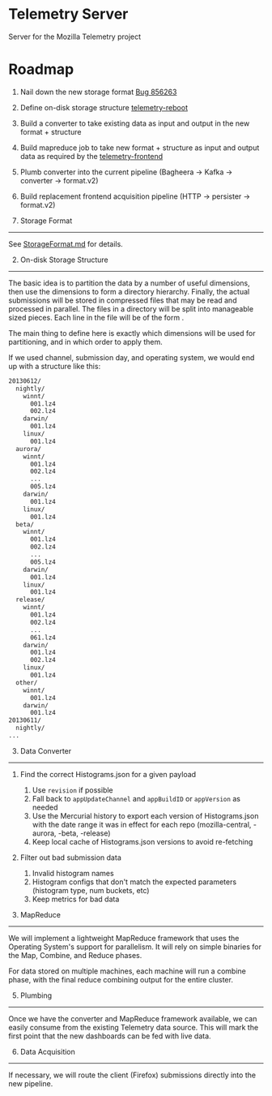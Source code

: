 Telemetry Server
================

Server for the Mozilla Telemetry project

Roadmap
=======

1. Nail down the new storage format [Bug 856263](https://bugzilla.mozilla.org/show_bug.cgi?id=856263)
2. Define on-disk storage structure [telemetry-reboot](https://etherpad.mozilla.org/telemetry-reboot)
3. Build a converter to take existing data as input and output in the new format + structure
4. Build mapreduce job to take new format + structure as input and output data as required by the [telemetry-frontend](https://github.com/tarasglek/telemetry-frontend)
5. Plumb converter into the current pipeline (Bagheera -> Kafka -> converter -> format.v2)
6. Build replacement frontend acquisition pipeline (HTTP -> persister -> format.v2)


1. Storage Format
-----------------

See [StorageFormat.md](StorageFormat.md) for details.


2. On-disk Storage Structure
----------------------------

The basic idea is to partition the data by a number of useful dimensions, then use the dimensions to form a directory hierarchy. Finally, the actual submissions will be stored in compressed files that may be read and processed in parallel. The files in a directory will be split into manageable sized pieces. Each line in the file will be of the form <uuid><tab><json>.

The main thing to define here is exactly which dimensions will be used for partitioning, and in which order to apply them.

If we used channel, submission day, and operating system, we would end up with a structure like this:
```bash
20130612/
  nightly/
    winnt/
      001.lz4
      002.lz4
    darwin/
      001.lz4
    linux/
      001.lz4
  aurora/
    winnt/
      001.lz4
      002.lz4
      ...
      005.lz4
    darwin/
      001.lz4
    linux/
      001.lz4
  beta/
    winnt/
      001.lz4
      002.lz4
      ...
      005.lz4
    darwin/
      001.lz4
    linux/
      001.lz4
  release/
    winnt/
      001.lz4
      002.lz4
      ...
      061.lz4
    darwin/
      001.lz4
      002.lz4
    linux/
      001.lz4
  other/
    winnt/
      001.lz4
    darwin/
      001.lz4
20130611/
  nightly/
...
```


3. Data Converter
-----------------

1. Find the correct Histograms.json for a given payload
    1. Use `revision` if possible
    2. Fall back to `appUpdateChannel` and `appBuildID` or `appVersion` as needed
    3. Use the Mercurial history to export each version of Histograms.json with the date range it was in effect for each repo (mozilla-central, -aurora, -beta, -release)
    4. Keep local cache of Histograms.json versions to avoid re-fetching
2. Filter out bad submission data
    1. Invalid histogram names
    2. Histogram configs that don't match the expected parameters (histogram type, num buckets, etc)
    3. Keep metrics for bad data


4. MapReduce
------------

We will implement a lightweight MapReduce framework that uses the Operating System's support for parallelism.  It will rely on simple binaries for the Map, Combine, and Reduce phases.

For data stored on multiple machines, each machine will run a combine phase, with the final reduce combining output for the entire cluster.

5. Plumbing
-----------

Once we have the converter and MapReduce framework available, we can easily consume from the existing Telemetry data source. This will mark the first point that the new dashboards can be fed with live data.

6. Data Acquisition
-------------------

If necessary, we will route the client (Firefox) submissions directly into the new pipeline.
